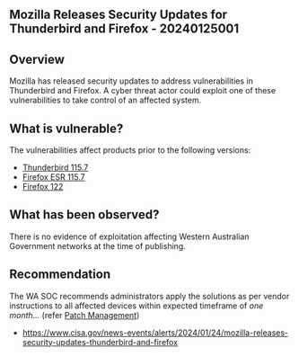 ## Mozilla Releases Security Updates for Thunderbird and Firefox - 20240125001

## Overview

Mozilla has released security updates to address vulnerabilities in Thunderbird and Firefox. A cyber threat actor could exploit one of these vulnerabilities to take control of an affected system.

## What is vulnerable?

The vulnerabilities affect products prior to the following versions:

- [Thunderbird 115.7](https://www.mozilla.org/en-US/security/advisories/mfsa2024-04/)
- [Firefox ESR 115.7](https://www.mozilla.org/en-US/security/advisories/mfsa2024-02/)
- [Firefox 122](https://www.mozilla.org/en-US/security/advisories/mfsa2024-01/)

## What has been observed?

There is no evidence of exploitation affecting Western Australian Government networks at the time of publishing.

## Recommendation

The WA SOC recommends administrators apply the solutions as per vendor instructions to all affected devices within expected timeframe of *one month...* (refer [Patch Management](../guidelines/patch-management.md))

- https://www.cisa.gov/news-events/alerts/2024/01/24/mozilla-releases-security-updates-thunderbird-and-firefox

